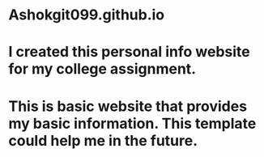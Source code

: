 # Ashokgit099.github.io
# I created this personal info website for my college assignment.
# This is basic website that provides my basic information. This template could help me in the future.
